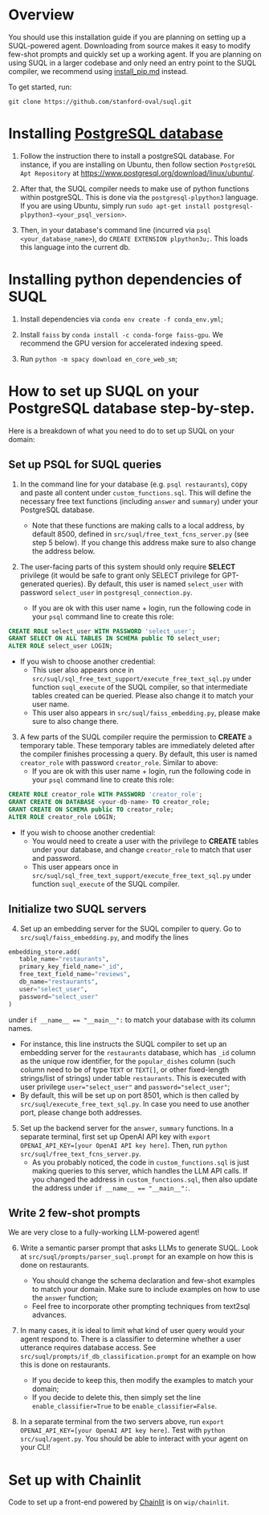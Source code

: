# Overview

You should use this installation guide if you are planning on setting up a SUQL-powered agent. Downloading from source makes it easy to modify few-shot prompts and quickly set up a working agent. If you are planning on using SUQL in a larger codebase and only need an entry point to the SUQL compiler, we recommend using [install_pip.md](install_pip.md) instead.

To get started, run:
```
git clone https://github.com/stanford-oval/suql.git
```

# Installing [PostgreSQL database](https://www.postgresql.org/)

1. Follow the instruction there to install a postgreSQL database. For instance, if you are installing on Ubuntu, then follow section `PostgreSQL Apt Repository` at https://www.postgresql.org/download/linux/ubuntu/.

2. After that, the SUQL compiler needs to make use of python functions within postgreSQL. This is done via the `postgresql-plpython3` language. If you are using Ubuntu, simply run `sudo apt-get install postgresql-plpython3-<your_psql_version>`.

3. Then, in your database's command line (incurred via `psql <your_database_name>`), do `CREATE EXTENSION plpython3u;`. This loads this language into the current db.

# Installing python dependencies of SUQL

1. Install dependencies via `conda env create -f conda_env.yml`;

2. Install `faiss` by `conda install -c conda-forge faiss-gpu`. We recommend the GPU version for accelerated indexing speed. 

3. Run `python -m spacy download en_core_web_sm`;

# How to set up SUQL on your PostgreSQL database step-by-step.

Here is a breakdown of what you need to do to set up SUQL on your domain:

## Set up PSQL for SUQL queries

1. In the command line for your database (e.g. `psql restaurants`), copy and paste all content under `custom_functions.sql`. This will define the necessary free text functions (including `answer` and `summary`) under your PostgreSQL database.
   - Note that these functions are making calls to a local address, by default 8500, defined in `src/suql/free_text_fcns_server.py` (see step 5 below). If you change this address make sure to also change the address below.

2. The user-facing parts of this system should only require **SELECT** privilege (it would be safe to grant only SELECT privilege for GPT-generated queries). By default, this user is named `select_user` with password `select_user` in `postgresql_connection.py`.
   - If you are ok with this user name + login, run the following code in your `psql` command line to create this role:
```sql
CREATE ROLE select_user WITH PASSWORD 'select_user';
GRANT SELECT ON ALL TABLES IN SCHEMA public TO select_user;
ALTER ROLE select_user LOGIN;
```
   - If you wish to choose another credential:
      - This user also appears once in `src/suql/sql_free_text_support/execute_free_text_sql.py` under function `suql_execute` of the SUQL compiler, so that intermediate tables created can be queried. Please also change it to match your user name.
      - This user also appears in `src/suql/faiss_embedding.py`, please make sure to also change there.

3. A few parts of the SUQL compiler require the permission to **CREATE** a temporary table. These temporary tables are immediately deleted after the compiler finishes processing a query. By default, this user is named `creator_role` with password `creator_role`. Similar to above:
   - If you are ok with this user name + login, run the following code in your `psql` command line to create this role:
```sql
CREATE ROLE creator_role WITH PASSWORD 'creator_role';
GRANT CREATE ON DATABASE <your-db-name> TO creator_role;
GRANT CREATE ON SCHEMA public TO creator_role;
ALTER ROLE creator_role LOGIN;
```
    
   - If you wish to choose another credential:
      - You would need to create a user with the privilege to **CREATE** tables under your database, and change `creator_role` to match that user and password.
      - This user appears once in `src/suql/sql_free_text_support/execute_free_text_sql.py` under function `suql_execute` of the SUQL compiler.

## Initialize two SUQL servers

4. Set up an embedding server for the SUQL compiler to query. Go to `src/suql/faiss_embedding.py`, and modify the lines
```python
embedding_store.add(
   table_name="restaurants",
   primary_key_field_name="_id",
   free_text_field_name="reviews",
   db_name="restaurants",
   user="select_user",
   password="select_user"
)
```
under `if __name__ == "__main__":` to match your database with its column names. 
   - For instance, this line instructs the SUQL compiler to set up an embedding server for the `restaurants` database, which has `_id` column as the unique row identifier, for the `popular_dishes` column (such column need to be of type `TEXT` or `TEXT[]`, or other fixed-length strings/list of strings) under table `restaurants`. This is executed with user privilege `user="select_user"` and `password="select_user"`;
   - By default, this will be set up on port 8501, which is then called by `src/suql/execute_free_text_sql.py`. In case you need to use another port, please change both addresses.

5. Set up the backend server for the `answer`, `summary` functions. In a separate terminal, first set up OpenAI API key with `export OPENAI_API_KEY=[your OpenAI API key here]`. Then, run `python src/suql/free_text_fcns_server.py`.
   - As you probably noticed, the code in `custom_functions.sql` is just making queries to this server, which handles the LLM API calls. If you changed the address in `custom_functions.sql`, then also update the address under `if __name__ == "__main__":`.

## Write 2 few-shot prompts

We are very close to a fully-working LLM-powered agent!

6. Write a semantic parser prompt that asks LLMs to generate SUQL. Look at `src/suql/prompts/parser_suql.prompt` for an example on how this is done on restaurants. 
   - You should change the schema declaration and few-shot examples to match your domain. Make sure to include examples on how to use the `answer` function;
   - Feel free to incorporate other prompting techniques from text2sql advances.

7. In many cases, it is ideal to limit what kind of user query would your agent respond to. There is a classifier to determine whether a user utterance requires database access. See `src/suql/prompts/if_db_classification.prompt` for an example on how this is done on restaurants.
   - If you decide to keep this, then modify the examples to match your domain;
   - If you decide to delete this, then simply set the line `enable_classifier=True` to be `enable_classifier=False`.

8. In a separate terminal from the two servers above, run `export OPENAI_API_KEY=[your OpenAI API key here]`. Test with `python src/suql/agent.py`. You should be able to interact with your agent on your CLI!

# Set up with Chainlit

Code to set up a front-end powered by [Chainlit](https://github.com/Chainlit/chainlit) is on `wip/chainlit`.